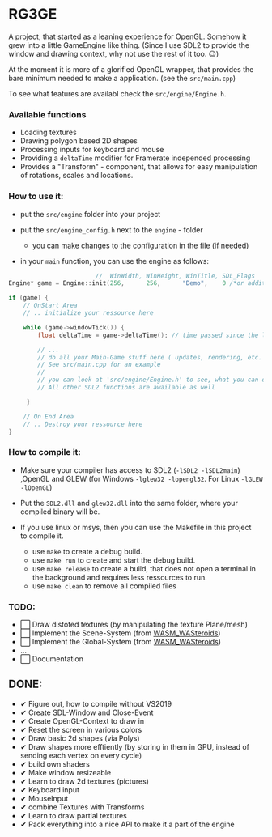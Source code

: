 # RG3GE 
A project, that started as a leaning experience for OpenGL.
Somehow it grew into a little GameEngine like thing.
(Since I use SDL2 to provide the window and drawing context, why
not use the rest of it too. 😉)

At the moment it is more of a glorified OpenGL wrapper, that provides 
the bare minimum needed to make a application. (see the `src/main.cpp`) 

To see what features are availabl check the `src/engine/Engine.h`.

### Available functions
- Loading textures
- Drawing polygon based 2D shapes
- Processing inputs for keyboard and mouse 
- Providing a `deltaTime` modifier for Framerate independed processing
- Provides a "Transform" - component, that allows for easy manipulation of rotations, scales and locations.

### How to use it:
- put the `src/engine` folder into your project
- put the `src/engine_config.h` next to the `engine` - folder
  - you can make changes to the configuration in the file (if needed)

- in your `main` function, you can use the engine as follows:
```cpp
                        //  WinWidth, WinHeight, WinTitle, SDL_Flags
Engine* game = Engine::init(256,      256,      "Demo",    0 /*or additional SDL_Init - Flags, if you need them*/);

if (game) {
    // OnStart Area
    // .. initialize your ressource here

    while (game->windowTick()) {
        float deltaTime = game->deltaTime(); // time passed since the last windowTick()

        // ...
        // do all your Main-Game stuff here ( updates, rendering, etc. ).
        // See src/main.cpp for an example
        //
        // you can look at 'src/engine/Engine.h' to see, what you can do.
        // All other SDL2 functions are awailable as well

     }

    // On End Area
    // .. Destroy your ressource here
}

```

### How to compile it:
- Make sure your compiler has access to SDL2 (`-lSDL2 -lSDL2main`) \
 ,OpenGL and GLEW (for Windows `-lglew32 -lopengl32`.  For Linux `-lGLEW -lOpenGL`)
- Put the `SDL2.dll` and `glew32.dll` into the same folder, where your compiled binary will be.

- If you use linux or msys, then you can use the Makefile in this project\
to compile it.
  - use `make` to create a debug build.
  - use `make run` to create and start the debug build.
  - use `make release` to create a build, that does not open a terminal in the background and requires less ressources to run.
  - use `make clean` to remove all compiled files

### TODO:
- ⬜ Draw distoted textures (by manipulating the texture Plane/mesh) 
- ⬜ Implement the Scene-System (from [WASM_WASteroids](https://github.com/DoodlingTurtle/WASM_WAsteroids))
- ⬜ Implement the Global-System (from [WASM_WASteroids](https://github.com/DoodlingTurtle/WASM_WAsteroids))
- ...
- ⬜ Documentation 

## DONE:
- ✔ Figure out, how to compile without VS2019
- ✔ Create SDL-Window and Close-Event
- ✔ Create OpenGL-Context to draw in
- ✔ Reset the screen in various colors
- ✔ Draw basic 2d shapes (via Polys)
- ✔ Draw shapes more efftiently (by storing in them in GPU, instead of sending each vertex on every cycle)
- ✔ build own shaders
- ✔ Make window resizeable
- ✔ Learn to draw 2d textures (pictures)
- ✔ Keyboard input
- ✔ MouseInput
- ✔ combine Textures with Transforms
- ✔ Learn to draw partial textures
- ✔ Pack everything into a nice API to make it a part of the engine
